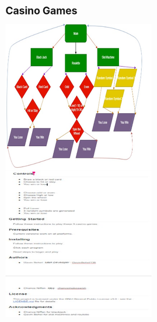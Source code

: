 # Casino Games
<img src="FinalFlowChart.jpg" height = "400" width ="400">
<img src="final read me.jpg" height = "400" width ="400">
